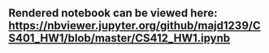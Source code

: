 ## Rendered notebook can be viewed here: https://nbviewer.jupyter.org/github/majd1239/CS401_HW1/blob/master/CS412_HW1.ipynb

